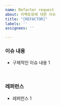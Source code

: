 ```yaml
---
name: Refactor request
about: 리팩토링에 대한 이슈
title: "[REFACTOR]"
labels: ''
assignees: ''

---
```


### 이슈 내용

- 구체적인 이슈 내용 1

<br/>

###  레퍼런스

- 레퍼런스 1

<br/>
